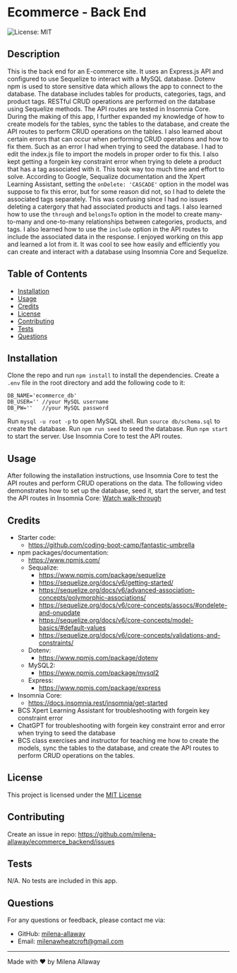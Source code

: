 # Ecommerce - Back End
![License: MIT](https://img.shields.io/badge/License-MIT-yellow.svg)

## Description
This is the back end for an E-commerce site. It uses an Express.js API and configured to use Sequelize to interact with a MySQL database. Dotenv npm is used to store sensitive data which allows the app to connect to the database. The database includes tables for products, categories, tags, and product tags. RESTful CRUD operations are performed on the database using Sequelize methods. The API routes are tested in Insomnia Core.
During the making of this app, I further expanded my knowledge of how to create models for the tables, sync the tables to the database, and create the API routes to perform CRUD operations on the tables. I also learned about certain errors that can occur when performing CRUD operations and how to fix them. Such as an error I had when trying to seed the database. I had to edit the index.js file to import the models in proper order to fix this. I also kept getting a forgein key constraint error when trying to delete a product that has a tag associated with it. This took way too much time and effort to solve. According to Google, Sequalize documentation and the Xpert Learning Assistant, setting the `onDelete: 'CASCADE'` option in the model was suppose to fix this error, but for some reason did not, so I had to delete the associated tags separately. This was confusing since I had no issues deleting a catergory that had associated products and tags. I also learned how to use the `through` and `belongsTo` option in the model to create many-to-many  and one-to-many relationships between categories, products, and tags. I also learned how to use the `include` option in the API routes to include the associated data in the response. I enjoyed working on this app and learned a lot from it. It was cool to see how easily and efficiently you can create and interact with a database using Insomnia Core and Sequelize.

## Table of Contents
- [Installation](#Installation)
- [Usage](#Usage)
- [Credits](#Credits)
- [License](#License)
- [Contributing](#Contributing)
- [Tests](#Tests)
- [Questions](#Questions)

## Installation
Clone the repo and run `npm install` to install the dependencies. Create a `.env` file in the root directory and add the following code to it:
```
DB_NAME='ecommerce_db'
DB_USER='' //your MySQL username
DB_PW=''   //your MySQL password
```
Run `mysql -u root -p` to open MySQL shell. Run `source db/schema.sql` to create the database.
Run `npm run seed` to seed the database. Run `npm start` to start the server. Use Insomnia Core to test the API routes.

## Usage
After following the installation instructions, use Insomnia Core to test the API routes and perform CRUD operations on the data. The following video demonstrates how to set up the database, seed it, start the server, and test the API routes in Insomnia Core: 
[Watch walk-through](https://drive.google.com/file/d/1mTHEoerDIVk1OySRFeDgthz4icZN09Ji/view)


## Credits
- Starter code:
    - https://github.com/coding-boot-camp/fantastic-umbrella
- npm packages/documentation:
    - https://www.npmjs.com/
    - Sequalize:
        - https://www.npmjs.com/package/sequelize
        - https://sequelize.org/docs/v6/getting-started/
        - https://sequelize.org/docs/v6/advanced-association-concepts/polymorphic-associations/
        - https://sequelize.org/docs/v6/core-concepts/assocs/#ondelete-and-onupdate
        - https://sequelize.org/docs/v6/core-concepts/model-basics/#default-values
        - https://sequelize.org/docs/v6/core-concepts/validations-and-constraints/
    - Dotenv:
        - https://www.npmjs.com/package/dotenv
    - MySQL2:
        - https://www.npmjs.com/package/mysql2
    - Express:
        - https://www.npmjs.com/package/express
- Insomnia Core:
    - https://docs.insomnia.rest/insomnia/get-started
- BCS Xpert Learning Assistant for troubleshooting with forgein key constraint error
- ChatGPT for troubleshooting with forgein key constraint error and error when trying to seed the database
 - BCS class exercises and instructor for teaching me how to create the models, sync the tables to the database, and create the API routes to perform CRUD operations on the tables.

## License
  This project is licensed under the [MIT License](https://opensource.org/licenses/MIT)

## Contributing
Create an issue in repo: https://github.com/milena-allaway/ecommerce_backend/issues

## Tests
N/A. No tests are included in this app.

## Questions
For any questions or feedback, please contact me via:
- GitHub: [milena-allaway](https://github.com/milena-allaway)
- Email: [milenawheatcroft@gmail.com](mailto:milenawheatcroft@gmail.com)

***

Made with ❤️ by Milena Allaway
